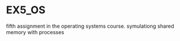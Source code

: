 # EX5_OS
fifth assignment in the operating systems course. symulationg shared memory with processes
